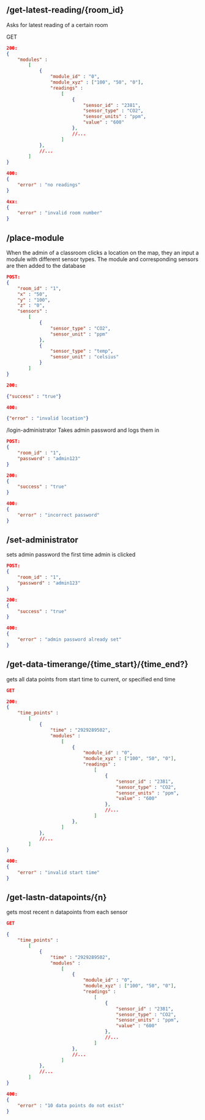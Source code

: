 ## /get-latest-reading/{room_id}
Asks for latest reading of a certain room    

GET

```json
200:
{
    "modules" : 
        [
            {
                "module_id" : "0",
                "module_xyz" : ["100", "50", "0"],
                "readings" : 
                    [
                        {
                            "sensor_id" : "2381",
                            "sensor_type" : "CO2",
                            "sensor_units" : "ppm",
                            "value" : "600"
                        },
                        //...
                    ]
            },
            //...
        ]
}

400:
{
    "error" : "no readings"
}

4xx:
{
    "error" : "invalid room number"
}
```

## /place-module
When the admin of a classroom clicks a location on the map, they an input a module with different sensor types. The module and corresponding sensors are then added to the database

```json
POST:
{
    "room_id" : "1",
    "x" : "50",
    "y" : "100",
    "z" : "0",
    "sensors" : 
        [
            {
                "sensor_type" : "CO2",
                "sensor_unit" : "ppm"
            },
            {
                "sensor_type" : "temp",
                "sensor_unit" : "celsius"
            }
        ]
}

200:

{"success" : "true"}

400:

{"error" : "invalid location"}
```

/login-administrator
Takes admin password and logs them in

```json
POST:
{
    "room_id" : "1",
    "password" : "admin123"
}

200:
{
    "success" : "true"
}

400:
{
    "error" : "incorrect password"
}
```

## /set-administrator
sets admin password the first time admin is clicked

```json
POST:
{
    "room_id" : "1",
    "password" : "admin123"
}

200:
{
    "success" : "true"
}

400:
{
    "error" : "admin password already set"
}
```

## /get-data-timerange/{time_start}/{time_end?}
gets all data points from start time to current, or specified end time

```json
GET

200:
{
    "time_points" : 
        [
            {
                "time" : "2929289502",
                "modules" : 
                    [
                        {
                            "module_id" : "0",
                            "module_xyz" : ["100", "50", "0"],
                            "readings" : 
                                [
                                    {
                                        "sensor_id" : "2381",
                                        "sensor_type" : "CO2",
                                        "sensor_units" : "ppm",
                                        "value" : "600"
                                    },
                                    //...
                                ]
                        },
                    ]
            },
            //...
        ]
}

400:
{
    "error" : "invalid start time"
}
```


## /get-lastn-datapoints/{n}
gets most recent n datapoints from each sensor

```json
GET

{
    "time_points" : 
        [
            {
                "time" : "2929289502",
                "modules" : 
                    [
                        {
                            "module_id" : "0",
                            "module_xyz" : ["100", "50", "0"],
                            "readings" : 
                                [
                                    {
                                        "sensor_id" : "2381",
                                        "sensor_type" : "CO2",
                                        "sensor_units" : "ppm",
                                        "value" : "600"
                                    },
                                    //...
                                ]
                        },
                        //...
                    ]
            },
            //...
        ]
}

400:
{
    "error" : "10 data points do not exist"
}
```